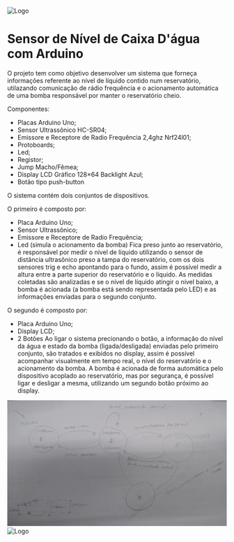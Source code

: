 ![Logo](https://user-images.githubusercontent.com/40214038/63216360-4d2ae000-c10a-11e9-9053-66f0a1c93a1a.png)

# Sensor de Nível de Caixa D'água com Arduino

O projeto tem como objetivo desenvolver um sistema que forneça informações referente ao nível de líquido contido num reservatório, utilazando comunicação de rádio frequência e o acionamento automática de uma bomba responsável por manter o reservatório cheio.

Componentes:
- Placas Arduino Uno; 
- Sensor Ultrassônico HC-SR04;
- Emissore e Receptore de Radio Frequência 2,4ghz Nrf24l01;
- Protoboards;
- Led;
- Registor;
- Jump Macho/Fêmea;
-  Display LCD Gráfico 128×64 Backlight Azul;
-  Botão tipo push-button

O sistema contém dois conjuntos de dispositivos.

O primeiro é composto por:
  - Placa Arduino Uno;
  - Sensor Ultrassônico;
  - Emissore e Receptore de Radio Frequência;
  - Led (simula o acionamento da bomba)
Fica preso junto ao reservatório, é responsável por medir o nível de líquido utilizando o sensor de distância ultrasônico preso a tampa do reservatório, com os dois sensores trig e echo apontando para o fundo, assim é possível medir a altura entre a parte superior do reservatório e o líquido. 
As medidas coletadas são analizadas e se o nível de líquido atingir o nível baixo, a bomba é acionada (a bomba está sendo representada pelo LED) e as informações enviadas para o segundo conjunto.

O segundo é composto por:
  - Placa Arduino Uno;
  - Display LCD;
  - 2 Botões
Ao ligar o sistema precionando o botão, a informação do nível da água e estado da bomba (ligada/desligada) enviadas pelo primeiro conjunto, são tratados e exibidos no display, assim é possível acompanhar visualmente em tempo real, o nível do reservatório e o acionamento da bomba.
A bomba é acionada de forma automática pelo dispositivo acoplado ao reservatório, mas por segurança, é possível ligar e desligar a mesma, utilizando um segundo botão próximo ao display. 


![LMaqEstadosogo](https://github.com/AndreSalgueiro/SE/blob/master/Projeto%20Final/Maq%20etado%20inicial.jpg)
![Logo](https://user-images.githubusercontent.com/40214038/63216360-4d2ae000-c10a-11e9-9053-66f0a1c93a1a.png)
